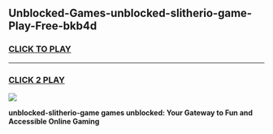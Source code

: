 
## Unblocked-Games-unblocked-slitherio-game-Play-Free-bkb4d
<h3>
<a href="https://premium76.site?title=unblocked-slitherio-game&ref=15A">CLICK TO PLAY</a></h3>
<hr>

<h3>
<a href="https://premium76.site?title=unblocked-slitherio-game&ref=15A">CLICK 2 PLAY</a>
  
</h3>

<a href="https://premium76.site?title=unblocked-slitherio-game&ref=15A"><img src="https://clearcache.store/games.png"></a>


**unblocked-slitherio-game games unblocked: Your Gateway to Fun and Accessible Online Gaming**
